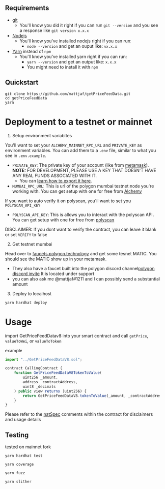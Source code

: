 ## Requirements

- [git](https://git-scm.com/book/en/v2/Getting-Started-Installing-Git)
  - You'll know you did it right if you can run `git --version` and you see a response like `git version x.x.x`
- [Nodejs](https://nodejs.org/en/)
  - You'll know you've installed nodejs right if you can run:
    - `node --version` and get an ouput like: `vx.x.x`
- [Yarn](https://classic.yarnpkg.com/lang/en/docs/install/) instead of `npm`
  - You'll know you've installed yarn right if you can run:
    - `yarn --version` and get an output like: `x.x.x`
    - You might need to install it with `npm`

## Quickstart

```
git clone https://github.com/mattjaf/getPriceFeedData.git
cd getPriceFeedData
yarn
```

# Deployment to a testnet or mainnet

1. Setup environment variabltes

You'll want to set your `ALCHEMY_MAINNET_RPC_URL` and `PRIVATE_KEY` as environment variables. You can add them to a `.env` file, similar to what you see in `.env.example`.

- `PRIVATE_KEY`: The private key of your account (like from [metamask](https://metamask.io/)). **NOTE:** FOR DEVELOPMENT, PLEASE USE A KEY THAT DOESN'T HAVE ANY REAL FUNDS ASSOCIATED WITH IT.
  - You can [learn how to export it here](https://metamask.zendesk.com/hc/en-us/articles/360015289632-How-to-Export-an-Account-Private-Key).
- `MUMBAI_RPC_URL`: This is url of the polygon mumbai testnet node you're working with. You can get setup with one for free from [Alchemy](https://alchemy.com/?a=673c802981)

If you want to auto verify it on polyscan, you'll want to set you `POLYSCAN_API_KEY`
- `POLYSCAN_API_KEY`: This is allows you to interact with the polyscan API. You can get setup with one for free from [polyscan](https://polygonscan.com/login?cmd=last)

DISCLAIMER: If you dont want to verify the contract, you can leave it blank or set `VERIFY` to false

2. Get testnet mumbai

Head over to [faucets.polygon.technology](https://faucet.polygon.technology/) and get some tesnet MATIC. You should see the MATIC show up in your metamask.
  - They also have a faucet built into the polygon discord channel[polygon discord invite](https://discord.gg/RZPruHJe) It is located under support
  - you can also ask me @mattjaf#1211 and I can possibly send a substantial amount

3. Deploy to localhost

```
yarn hardhat deploy
```


# Usage

import GetPriceFeedDatav8 into your smart contract and call `getPrice`, `valueToWei`, or `valueToToken`

example
```js
import "../GetPriceFeedDataV8.sol";

contract CallingContract {
    function GetPriceFeedDataV8TokenToValue(
        uint256 _amount,
        address _contractAddress,
        uint8 _decimals
    ) public view returns (uint256) {
        return GetPriceFeedDataV8.tokenToValue(_amount, _contractAddress, _decimals);
    }
}
```

Please refer to the [natSpec](./contracts/GetPriceFeedDataV8.sol) comments within the contract for disclaimers and usage details

## Testing

tested on mainnet fork
```
yarn hardhat test
```
```
yarn coverage
```
```
yarn fuzz
```
```
yarn slither
```
